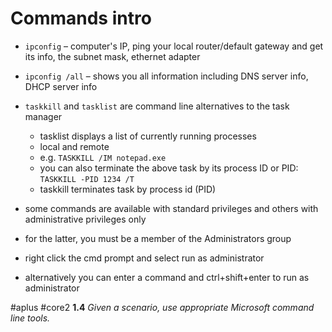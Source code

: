 # Commands intro
- `ipconfig` – computer's IP, ping your local router/default gateway and get its info, the subnet mask, ethernet adapter
- `ipconfig /all` – shows you all information including DNS server info, DHCP server info

- `taskkill` and `tasklist` are command line alternatives to the task manager
	- tasklist displays a list of currently running processes
	- local and remote
	- e.g. `TASKKILL /IM notepad.exe`
	- you can also terminate the above task by its process ID or PID: `TASKKILL -PID 1234 /T`
	- taskkill terminates task by process id (PID)

- some commands are available with standard privileges and others with administrative privileges only
- for the latter, you must be a member of the Administrators group
- right click the cmd prompt and select run as administrator
- alternatively you can enter a command and ctrl+shift+enter to run as administrator

#aplus #core2 **1.4** *Given a scenario, use appropriate Microsoft command line tools.* 

